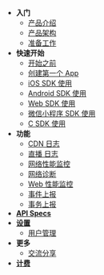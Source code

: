 - **入门**
  - [产品介绍](getstarted/intro.md)
  - [产品架构](getstarted/arch.md)
  - [准备工作](getstarted/ready.md)
- **快速开始**
  - [开始之前](quickstart/prerequisite.md)
  - [创建第一个 App](quickstart/init.md)
  - [iOS SDK 使用](quickstart/objc-sdk.md)
  - [Android SDK 使用](quickstart/android-sdk.md)
  - [Web SDK 使用](quickstart/web-sdk.md)
  - [微信小程序 SDK 使用](quickstart/wechat-miniprogram-sdk.md)
  - [C SDK 使用](quickstart/c-sdk.md)
- **功能**
  - [CDN 日志](features/cdn.md)
  - [直播 日志](features/stream.md)
  - [网络性能监控](features/httpmonitor.md)
  - [网络诊断](features/netdiag.md)
  - [Web 性能监控](features/webperformance.md)
  - [事件上报](features/udf.md)
  - [事务上报](features/udf.md)
- [**API Specs**](api/spec.md)
- [**设置**](settings/settings.md)
  - [用户管理](settings/users.md)
- **更多**
  - [交流分享](links/sharing.md)
- [**计费**](price/price.md)
